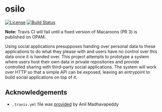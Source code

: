 # osilo

[![License](https://img.shields.io/badge/license-ICS-blue.svg)](https://travis-ci.org/m-harrison/osilo/LICENSE) [![Build Status](https://travis-ci.org/m-harrison/osilo.svg?branch=master)](https://travis-ci.org/m-harrison/osilo)

**Note:** Travis CI will fail until a fixed version of Macaroons (PR 3) is published on OPAM.

Using  social  applications  presupposes  handing  over  personal  data  to  these  applications to do what they please with and users have no control over this data once it is handed over.  This project attempts to prototype a system where users host their own data in private repositories and provide controlled sharing with third-party social applications. The system will work over HTTP so that a simple API can be exposed, leaving an entrypoint to build social applications on top of it.

## Acknowledgements

- `.travis.yml` file was [provided](https://github.com/avsm/ocaml-dockerfile/blob/master/.travis.yml) by Anil Madhavapeddy 
